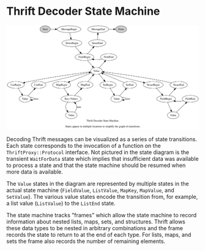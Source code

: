 Thrift Decoder State Machine
============================

![Thrift Decoder State Machine](thrift_state_machine.svg)

Decoding Thrift messages can be visualized as a series of state
transitions. Each state corresponds to the invocation of a function on
the `ThriftProxy::Protocol` interface. Not pictured in the state
diagram is the transient `WaitForData` state which implies that
insufficient data was available to process a state and that the state
machine should be resumed when more data is available.

The `Value` states in the diagram are represented by multiple states
in the actual state machine (`FieldValue`, `ListValue`, `MapKey`,
`MapValue`, and `SetValue`). The various value states encode the
transition from, for example, a list value (`ListValue`) to the
`ListEnd` state.

The state machine tracks "frames" which allow the state machine to
record information about nested lists, maps, sets, and
structures. Thrift allows these data types to be nested in arbitrary
combinations and the frame records the state to return to at the end
of each type. For lists, maps, and sets the frame also records the
number of remaining elements.
